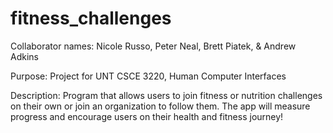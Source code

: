 # fitness_challenges
Collaborator names: Nicole Russo, Peter Neal, Brett Piatek, & Andrew Adkins

Purpose: Project for UNT CSCE 3220, Human Computer Interfaces

Description: Program that allows users to join fitness or nutrition challenges on their own or join an organization to follow them. The app will measure progress and encourage users on their health and fitness journey!
